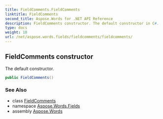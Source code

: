 ```yaml
---
title: FieldComments.FieldComments
linktitle: FieldComments
second_title: Aspose.Words for .NET API Reference
description: FieldComments constructor. The default constructor in C#.
type: docs
weight: 10
url: /net/aspose.words.fields/fieldcomments/fieldcomments/
---
```

## FieldComments constructor

The default constructor.

```csharp
public FieldComments()
```

### See Also

* class [FieldComments](../)
* namespace [Aspose.Words.Fields](../../fieldcomments/)
* assembly [Aspose.Words](../../../)
